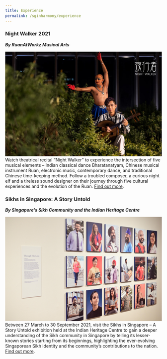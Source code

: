 ```yaml
---
title: Experience
permalink: /sginharmony/experience
---
```

### Night Walker 2021
***By RuanAtWorkz Musical Arts***

![Night Walker Performance](/images/sginharmony/Night-Walker.jpg)
Watch theatrical recital “Night Walker”  to experience the intersection of five musical elements – Indian classical dance Bharatanatyam, Chinese musical instrument Ruan, electronic music, contemporary dance, and traditional Chinese time-keeping method. Follow a troubled composer, a curious night elf and a tireless sound designer on their journey through five cultural experiences and the evolution of the Ruan. <a href="https://www.ruanatworkz.com/" target="_blank">Find out more</a>.

### Sikhs in Singapore: A Story Untold
***By  Singapore's Sikh Community and the Indian Heritage Centre***

![Alt text for image on Isomer site](/images/sginharmony/SikhExhibition.JPG)
Between 27 March to 30 September 2021,  visit the Sikhs in Singapore – A Story Untold exhibition held at the Indian Heritage Centre to gain a deeper understanding of the Sikh community in Singapore by telling its lesser-known stories starting from its beginnings,  highlighting the ever-evolving Singaporean Sikh identity and the community’s contributions to the nation. <a href="https://www.indianheritage.gov.sg/en/whats-on/exhibitions/detail/sikhs-in-singapore-a-story-untold" target="_blank">Find out more</a>.
